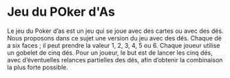 # Jeu du POker d'As

Le jeu du Poker d’as est un jeu qui se joue avec des cartes ou avec des dés. Nous proposons dans ce sujet une version du jeu avec des dés. Chaque dé a six faces ; il peut prendre la valeur 1, 2, 3, 4, 5 ou 6. Chaque joueur utilise un gobelet de cinq dés.
Pour un joueur, le but est de lancer les cinq dés, avec d’éventuelles relances partielles des dés, afin d’obtenir la combinaison la plus forte possible.
